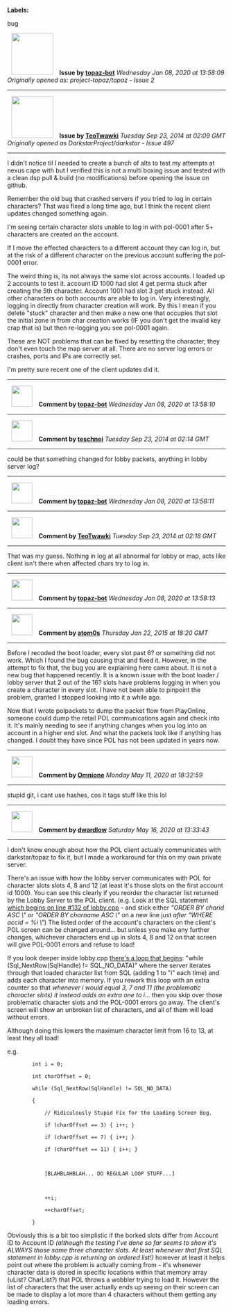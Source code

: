 **Labels:**

bug



<a href="https://github.com/topaz-bot"><img src="https://avatars3.githubusercontent.com/u/59651103?v=4" width="96" height="96" hspace="10"></img></a> **Issue by [topaz-bot](https://github.com/topaz-bot)**
_Wednesday Jan 08, 2020 at 13:58:09_
_Originally opened as: project-topaz/topaz - Issue 2_

----

<a href="https://github.com/TeoTwawki"><img src="https://avatars0.githubusercontent.com/u/6871475?v=4"  width="96" height="96" hspace="10"></img></a> **Issue by [TeoTwawki](https://github.com/TeoTwawki)**
_Tuesday Sep 23, 2014 at 02:09 GMT_
_Originally opened as DarkstarProject/darkstar - Issue 497_

----

I didn't notice til I needed to create a bunch of alts to test my attempts at nexus cape with but I verified this is not a multi boxing issue and tested with a clean dsp pull & build (no modifications) before opening the issue on github.

Remember the old bug that crashed servers if you tried to log in certain characters? That was fixed a long time ago, but I think the recent client updates changed something again. 

I'm seeing certain character slots unable to log in with pol-0001 after 5+ characters are created on the account. 

If I move the effected characters to a different account they can log in, but at the risk of a different character on the previous account suffering the pol-0001 error. 

The weird thing is, its not always the same slot across accounts. I loaded up 2 accounts to test it. account ID 1000 had slot 4 get perma stuck after creating the 5th character. Account 1001 had slot 3 get stuck instead. All other characters on both accounts are able to log in. Very interestingly, logging in directly from character creation will work. By this I mean if you delete "stuck" character and then make a new one that occupies that slot the initial zone in from char creation works (IF you don't get the invalid key crap that is) but then re-logging you see pol-0001 again.

These are NOT problems that can be fixed by resetting the character, they don't even touch the map server at all. There are no server log errors or crashes, ports and IPs are correctly set.

I'm pretty sure recent one of the client updates did it. 




----
<a href="https://github.com/topaz-bot"><img src="https://avatars3.githubusercontent.com/u/59651103?v=4" width="48" height="48" hspace="10"></img></a> **Comment by [topaz-bot](https://github.com/topaz-bot)**
_Wednesday Jan 08, 2020 at 13:58:10_

----

<a href="https://github.com/teschnei"><img src="https://avatars3.githubusercontent.com/u/1149183?v=4"  width="48" height="48" hspace="10"></img></a> **Comment by [teschnei](https://github.com/teschnei)**
_Tuesday Sep 23, 2014 at 02:14 GMT_

----

could be that something changed for lobby packets, anything in lobby server log?




----
<a href="https://github.com/topaz-bot"><img src="https://avatars3.githubusercontent.com/u/59651103?v=4" width="48" height="48" hspace="10"></img></a> **Comment by [topaz-bot](https://github.com/topaz-bot)**
_Wednesday Jan 08, 2020 at 13:58:11_

----

<a href="https://github.com/TeoTwawki"><img src="https://avatars0.githubusercontent.com/u/6871475?v=4"  width="48" height="48" hspace="10"></img></a> **Comment by [TeoTwawki](https://github.com/TeoTwawki)**
_Tuesday Sep 23, 2014 at 02:18 GMT_

----

That was my guess. Nothing in log at all abnormal for lobby or map, acts like client isn't there when affected chars try to log in.




----
<a href="https://github.com/topaz-bot"><img src="https://avatars3.githubusercontent.com/u/59651103?v=4" width="48" height="48" hspace="10"></img></a> **Comment by [topaz-bot](https://github.com/topaz-bot)**
_Wednesday Jan 08, 2020 at 13:58:13_

----

<a href="https://github.com/atom0s"><img src="https://avatars2.githubusercontent.com/u/1422090?v=4"  width="48" height="48" hspace="10"></img></a> **Comment by [atom0s](https://github.com/atom0s)**
_Thursday Jan 22, 2015 at 18:20 GMT_

----

Before I recoded the boot loader, every slot past 6? or something did not work. Which I found the bug causing that and fixed it. However, in the attempt to fix that, the bug you are explaining here came about. It is not a new bug that happened recently. It is a known issue with the boot loader / lobby server that 2 out of the 16? slots have problems logging in when you create a character in every slot. I have not been able to pinpoint the problem, granted I stopped looking into it a while ago. 

Now that I wrote polpackets to dump the packet flow from PlayOnline, someone could dump the retail POL communications again and check into it. It's mainly needing to see if anything changes when you log into an account in a higher end slot. And what the packets look like if anything has changed. I doubt they have since POL has not been updated in years now.




----
<a href="https://github.com/Omnione"><img src="https://avatars2.githubusercontent.com/u/10185476?v=4" width="48" height="48" hspace="10"></img></a> **Comment by [Omnione](https://github.com/Omnione)**
_Monday May 11, 2020 at 18:32:59_

----

stupid git, i cant use hashes, cos it tags stuff like this lol


----
<a href="https://github.com/dwardlow"><img src="https://avatars1.githubusercontent.com/u/21171687?v=4" width="48" height="48" hspace="10"></img></a> **Comment by [dwardlow](https://github.com/dwardlow)**
_Saturday May 16, 2020 at 13:33:43_

----

I don't know enough about how the POL client actually communicates with darkstar/topaz to fix it, but I made a workaround for this on my own private server.

There's an issue with how the lobby server communicates with POL for character slots slots 4, 8 and 12 (at least it's those slots on the first account id 1000). You can see this clearly if you reorder the character list returned by the Lobby Server to the POL client. (e.g. Look at the SQL statement [which begins on line #132 of lobby.cpp](https://github.com/project-topaz/topaz/blob/release/src/login/lobby.cpp#L132) - and stick either _"ORDER BY charid ASC \\"_ or _"ORDER BY charname ASC \\"_  on a new line just _after "WHERE accid = %i \\"_) The listed order of the account's characters on the client's POL screen can be changed around... but unless you make any further changes, whichever characters end up in slots 4, 8 and 12 on that screen will give POL-0001 errors and refuse to load!

If you look deeper inside lobby.cpp [there's a loop that begins](https://github.com/project-topaz/topaz/blob/release/src/login/lobby.cpp#L169): "while (Sql_NextRow(SqlHandle) != SQL_NO_DATA)" where the server iterates through that loaded character list from SQL (adding 1 to "i" each time) and adds each character into memory. If you rework this loop with an extra counter so that _whenever i would equal 3, 7 and 11 (the problematic character slots) it instead adds an extra one to i_... then you skip over those problematic character slots and the POL-0001 errors go away. The client's screen will show an unbroken list of characters, and all of them will load without errors. 

Although doing this lowers the maximum character limit from 16 to 13, at least they all load!

e.g.

            int i = 0;
            int charOffset = 0;            
            while (Sql_NextRow(SqlHandle) != SQL_NO_DATA)
            {
                // Ridiculously Stupid Fix for the Loading Screen Bug.
                if (charOffset == 3) { i++; }
                if (charOffset == 7) { i++; }
                if (charOffset == 11) { i++; }

                [BLAHBLAHBLAH... DO REGULAR LOOP STUFF...]

                ++i;
                ++charOffset;
            }


Obviously this is a bit too simplistic if the borked slots differ from Account ID to Account ID _(although the testing I've done so far seems to show it's ALWAYS those same three character slots. At least whenever that first SQL statement in lobby.cpp is returning an ordered list!)_ however at least it helps point out where the problem is actually coming from - it's whenever character data is stored in specific locations within that memory array (uList? CharList?) that POL throws a wobbler trying to load it. However the list of characters that the user actually ends up seeing on their screen can be made to display a lot more than 4 characters without them getting any loading errors.
